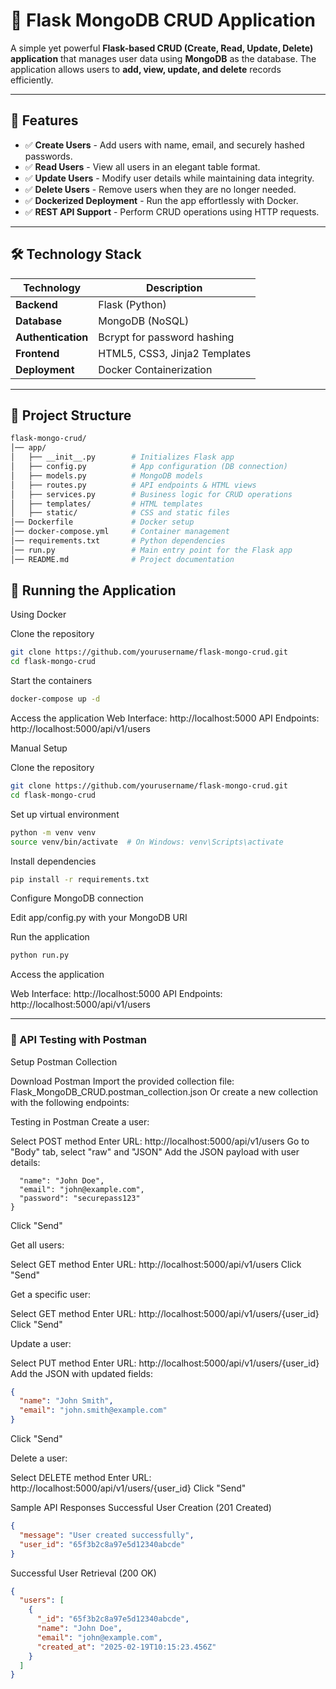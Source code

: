 # 🚀 Flask MongoDB CRUD Application  

A simple yet powerful **Flask-based CRUD (Create, Read, Update, Delete) application** that manages user data using **MongoDB** as the database. The application allows users to **add, view, update, and delete** records efficiently.  

---

## 📌 Features  
- ✅ **Create Users** - Add users with name, email, and securely hashed passwords.  
- ✅ **Read Users** - View all users in an elegant table format.  
- ✅ **Update Users** - Modify user details while maintaining data integrity.  
- ✅ **Delete Users** - Remove users when they are no longer needed.  
- ✅ **Dockerized Deployment** - Run the app effortlessly with Docker.  
- ✅ **REST API Support** - Perform CRUD operations using HTTP requests.  

---

## 🛠 Technology Stack  

| Technology       | Description                      |
|-----------------|----------------------------------|
| **Backend**     | Flask (Python)                   |
| **Database**    | MongoDB (NoSQL)                  |
| **Authentication** | Bcrypt for password hashing  |
| **Frontend**    | HTML5, CSS3, Jinja2 Templates    |
| **Deployment**  | Docker Containerization         |

---

## 📂 Project Structure  

```bash
flask-mongo-crud/
│── app/
│   ├── __init__.py        # Initializes Flask app
│   ├── config.py          # App configuration (DB connection)
│   ├── models.py          # MongoDB models
│   ├── routes.py          # API endpoints & HTML views
│   ├── services.py        # Business logic for CRUD operations
│   ├── templates/         # HTML templates
│   ├── static/            # CSS and static files
│── Dockerfile             # Docker setup
│── docker-compose.yml     # Container management
│── requirements.txt       # Python dependencies
│── run.py                 # Main entry point for the Flask app
│── README.md              # Project documentation

```

## 🚀 Running the Application
Using Docker

Clone the repository
```bash
git clone https://github.com/yourusername/flask-mongo-crud.git
cd flask-mongo-crud
```

Start the containers
```bash
docker-compose up -d
```

Access the application
Web Interface: http://localhost:5000
API Endpoints: http://localhost:5000/api/v1/users



Manual Setup

Clone the repository
```bash
git clone https://github.com/yourusername/flask-mongo-crud.git
cd flask-mongo-crud
```

Set up virtual environment
```bash
python -m venv venv
source venv/bin/activate  # On Windows: venv\Scripts\activate
```

Install dependencies
```bash
pip install -r requirements.txt
```

Configure MongoDB connection

Edit app/config.py with your MongoDB URI


Run the application
```bash
python run.py
```

Access the application

Web Interface: http://localhost:5000
API Endpoints: http://localhost:5000/api/v1/users

---

### 📡 API Testing with Postman
Setup Postman Collection

Download Postman
Import the provided collection file: Flask_MongoDB_CRUD.postman_collection.json
Or create a new collection with the following endpoints:

Testing in Postman
Create a user:

Select POST method
Enter URL: http://localhost:5000/api/v1/users
Go to "Body" tab, select "raw" and "JSON"
Add the JSON payload with user details:
```json{
  "name": "John Doe",
  "email": "john@example.com",
  "password": "securepass123"
}
```

Click "Send"


Get all users:

Select GET method
Enter URL: http://localhost:5000/api/v1/users
Click "Send"


Get a specific user:

Select GET method
Enter URL: http://localhost:5000/api/v1/users/{user_id}
Click "Send"


Update a user:

Select PUT method
Enter URL: http://localhost:5000/api/v1/users/{user_id}
Add the JSON with updated fields:
```json
{
  "name": "John Smith",
  "email": "john.smith@example.com"
}
```

Click "Send"


Delete a user:

Select DELETE method
Enter URL: http://localhost:5000/api/v1/users/{user_id}
Click "Send"



Sample API Responses
Successful User Creation (201 Created)
```json
{
  "message": "User created successfully",
  "user_id": "65f3b2c8a97e5d12340abcde"
}
```

Successful User Retrieval (200 OK)
```json
{
  "users": [
    {
      "_id": "65f3b2c8a97e5d12340abcde",
      "name": "John Doe",
      "email": "john@example.com",
      "created_at": "2025-02-19T10:15:23.456Z"
    }
  ]
}
```
